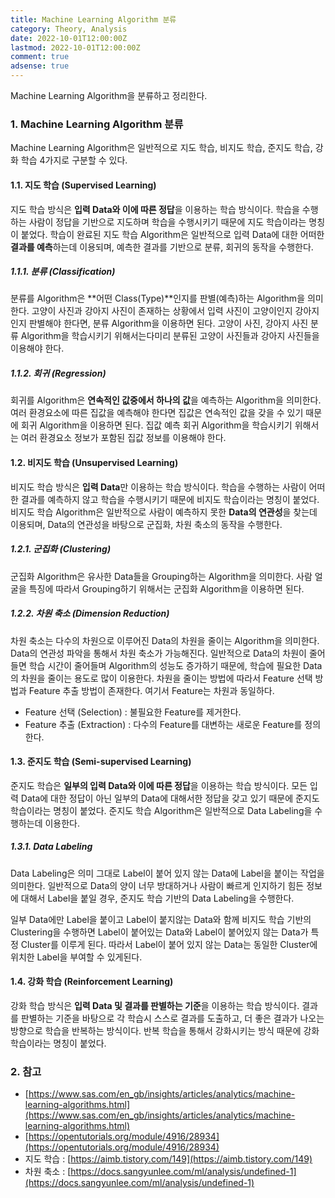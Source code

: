```yaml
---
title: Machine Learning Algorithm 분류
category: Theory, Analysis
date: 2022-10-01T12:00:00Z
lastmod: 2022-10-01T12:00:00Z
comment: true
adsense: true
---
```


Machine Learning Algorithm을 분류하고 정리한다.

### 1. Machine Learning Algorithm 분류

Machine Learning Algorithm은 일반적으로 지도 학습, 비지도 학습, 준지도 학습, 강화 학습 4가지로 구분할 수 있다.

#### 1.1. 지도 학습 (Supervised Learning)

지도 학습 방식은 **입력 Data와 이에 따른 정답**을 이용하는 학습 방식이다. 학습을 수행하는 사람이 정답을 기반으로 지도하며 학습을 수행시키기 때문에 지도 학습이라는 명칭이 붙었다. 학습이 완료된 지도 학습 Algorithm은 일반적으로 입력 Data에 대한 어떠한 **결과를 예측**하는데 이용되며, 예측한 결과를 기반으로 분류, 회귀의 동작을 수행한다.

##### 1.1.1. 분류 (Classification)

분류를 Algorithm은 **어떤 Class(Type)**인지를 판별(예측)하는 Algorithm을 의미한다. 고양이 사진과 강아지 사진이 존재하는 상황에서 입력 사진이 고양이인지 강아지인지 판별해야 한다면, 분류 Algorithm을 이용하면 된다. 고양이 사진, 강아지 사진 분류 Algorithm을 학습시키기 위해서는다미리 분류된 고양이 사진들과 강아지 사진들을 이용해야 한다.

##### 1.1.2. 회귀 (Regression)

회귀를 Algorithm은 **연속적인 값중에서 하나의 값**을 예측하는 Algorithm을 의미한다. 여러 환경요소에 따른 집값을 예측해야 한다면 집값은 연속적인 값을 갖을 수 있기 때문에 회귀 Algorithm을 이용하면 된다. 집값 예측 회귀 Algorithm을 학습시키기 위해서는 여러 환경요소 정보가 포함된 집값 정보를 이용해야 한다.

#### 1.2. 비지도 학습 (Unsupervised Learning)

비지도 학습 방식은 **입력 Data**만 이용하는 학습 방식이다. 학습을 수행하는 사람이 어떠한 결과를 예측하지 않고 학습을 수행시키기 때문에 비지도 학습이라는 명칭이 붙었다. 비지도 학습 Algorithm은 일반적으로 사람이 예측하지 못한 **Data의 연관성**을 찾는데 이용되며, Data의 연관성을 바탕으로 군집화, 차원 축소의 동작을 수행한다.

##### 1.2.1. 군집화 (Clustering)

군집화 Algorithm은 유사한 Data들을 Grouping하는 Algorithm을 의미한다. 사람 얼굴을 특징에 따라서 Grouping하기 위해서는 군집화 Algorithm을 이용하면 된다.

##### 1.2.2. 차원 축소 (Dimension Reduction)

차원 축소는 다수의 차원으로 이루어진 Data의 차원을 줄이는 Algorithm을 의미한다. Data의 연관성 파악을 통해서 차원 축소가 가능해진다. 일반적으로 Data의 차원이 줄어들면 학습 시간이 줄어들며 Algorithm의 성능도 증가하기 때문에, 학습에 필요한 Data의 차원을 줄이는 용도로 많이 이용한다. 차원을 줄이는 방법에 따라서 Feature 선택 방법과 Feature 추출 방법이 존재한다. 여기서 Feature는 차원과 동일하다.

* Feature 선택 (Selection) : 불필요한 Feature를 제거한다.
* Feature 추출 (Extraction) : 다수의 Feature를 대변하는 새로운 Feature를 정의한다.

#### 1.3. 준지도 학습 (Semi-supervised Learning)

준지도 학습은 **일부의 입력 Data와 이에 따른 정답**을 이용하는 학습 방식이다. 모든 입력 Data에 대한 정답이 아닌 일부의 Data에 대해서한 정답을 갖고 있기 때문에 준지도 학습이라는 명칭이 붙었다. 준지도 학습 Algorithm은 일반적으로 Data Labeling을 수행하는데 이용한다.

##### 1.3.1. Data Labeling

Data Labeling은 의미 그대로 Label이 붙어 있지 않는 Data에 Label을 붙이는 작업을 의미한다. 일반적으로 Data의 양이 너무 방대하거나 사람이 빠르게 인지하기 힘든 정보에 대해서 Label을 붙일 경우, 준지도 학습 기반의 Data Labeling을 수행한다.

일부 Data에만 Label을 붙이고 Label이 붙지않는 Data와 함께 비지도 학습 기반의 Clustering을 수행하면 Label이 붙어있는 Data와 Label이 붙어있지 않는 Data가 특정 Cluster를 이루게 된다. 따라서 Label이 붙어 있지 않는 Data는 동일한 Cluster에 위치한 Label을 부여할 수 있게된다.

#### 1.4. 강화 학습 (Reinforcement Learning)

강화 학습 방식은 **입력 Data 및 결과를 판별하는 기준**을 이용하는 학습 방식이다. 결과를 판별하는 기준을 바탕으로 각 학습시 스스로 결과를 도출하고, 더 좋은 결과가 나오는 방향으로 학습을 반복하는 방식이다. 반복 학습을 통해서 강화시키는 방식 때문에 강화 학습이라는 명칭이 붙었다.

### 2. 참고

* [https://www.sas.com/en_gb/insights/articles/analytics/machine-learning-algorithms.html](https://www.sas.com/en_gb/insights/articles/analytics/machine-learning-algorithms.html)
* [https://opentutorials.org/module/4916/28934](https://opentutorials.org/module/4916/28934)
* 지도 학습 : [https://aimb.tistory.com/149](https://aimb.tistory.com/149)
* 차원 축소 : [https://docs.sangyunlee.com/ml/analysis/undefined-1](https://docs.sangyunlee.com/ml/analysis/undefined-1)
